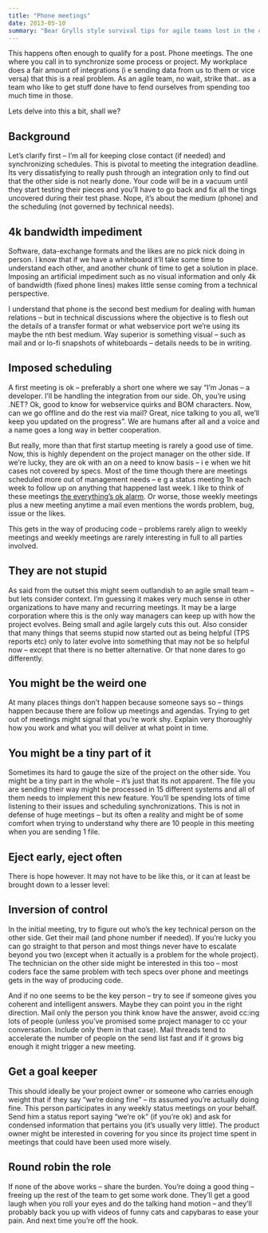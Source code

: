 ```yaml
---
title: "Phone meetings"
date: 2013-05-10
summary: "Bear Grylls style survival tips for agile teams lost in the corporate jungle"
---
```


This happens often enough to qualify for a post. Phone meetings. The one where you call in to synchronize some process or project. My workplace does a fair amount of integrations (i e sending data from us to them or vice versa) that this is a real problem. As an agile team, no wait, strike that.. as a team who like to get stuff done have to fend ourselves from spending too much time in those.

Lets delve into this a bit, shall we?

## Background
Let’s clarify first – I’m all for keeping close contact (if needed) and synchronizing schedules. This is pivotal to meeting the integration deadline. Its very dissatisfying to really push through an integration only to find out that the other side is not nearly done. Your code will be in a vacuum until they start testing their pieces and you’ll have to go back and fix all the tings uncovered during their test phase. Nope, it’s about the medium (phone) and the scheduling (not governed by technical needs).

## 4k bandwidth impediment
Software, data-exchange formats and the likes are no pick nick doing in person. I know that if we have a whiteboard it’ll take some time to understand each other, and another chunk of time to get a solution in place. Imposing an artificial impediment such as no visual information and only 4k of bandwidth (fixed phone lines) makes little sense coming from a technical perspective.

I understand that phone is the second best medium for dealing with human relations – but in technical discussions where the objective is to flesh out the details of a transfer format or what webservice port we’re using its maybe the nth best medium. Way superior is something visual – such as mail and or lo-fi snapshots of whiteboards – details needs to be in writing.

## Imposed scheduling
A first meeting is ok – preferably a short one where we say “I’m Jonas – a developer. I’ll be handling the integration from our side. Oh, you’re using .NET? Ok, good to know for webservice quirks and BOM characters. Now, can we go offline and do the rest via mail? Great, nice talking to you all, we’ll keep you updated on the progress”. We are humans after all and a voice and a name goes a long way in better cooperation.

But really, more than that first startup meeting is rarely a good use of time. Now, this is highly dependent on the project manager on the other side. If we’re lucky, they are ok with an on a need to know basis – i e when we hit cases not covered by specs. Most of the time though there are meetings scheduled more out of management needs – e g a status meeting 1h each week to follow up on anything that happened last week. I like to think of these meetings [the everything’s ok alarm](http://simpsonswiki.net/wiki/Everything's_OK_alarm). Or worse, those weekly meetings plus a new meeting anytime a mail even mentions the words problem, bug, issue or the likes.

This gets in the way of producing code – problems rarely align to weekly meetings and weekly meetings are rarely interesting in full to all parties involved.

## They are not stupid
As said from the outset this might seem outlandish to an agile small team – but lets consider context. I’m guessing it makes very much sense in other organizations to have many and recurring meetings. It may be a large corporation where this is the only way managers can keep up with how the project evolves. Being small and agile largely cuts this out. Also consider that many things that seems stupid now started out as being helpful (TPS reports etc) only to later evolve into something that may not be so helpful now – except that there is no better alternative. Or that none dares to go differently.

## You might be the weird one
At many places things don’t happen because someone says so – things happen because there are follow up meetings and agendas. Trying to get out of meetings might signal that you’re work shy. Explain very thoroughly how you work and what you will deliver at what point in time.

## You might be a tiny part of it
Sometimes its hard to gauge the size of the project on the other side. You might be a tiny part in the whole – it’s just that its not apparent. The file you are sending their way might be processed in 15 different systems and all of them needs to implement this new feature. You’ll be spending lots of time listening to their issues and scheduling synchronizations. This is not in defense of huge meetings – but its often a reality and might be of some comfort when trying to understand why there are 10 people in this meeting when you are sending 1 file.

## Eject early, eject often
There is hope however. It may not have to be like this, or it can at least be brought down to a lesser level:

## Inversion of control
In the initial meeting, try to figure out who’s the key technical person on the other side. Get their mail (and phone number if needed). If you’re lucky you can go straight to that person and most things never have to escalate beyond you two (except when it actually is a problem for the whole project). The technician on the other side might be interested in this too – most coders face the same problem with tech specs over phone and meetings gets in the way of producing code.

And if no one seems to be the key person – try to see if someone gives you coherent and intelligent answers. Maybe they can point you in the right direction. Mail only the person you think know have the answer, avoid cc:ing lots of people (unless you’ve promised some project manager to cc your conversation. Include only them in that case). Mail threads tend to accelerate the number of people on the send list fast and if it grows big enough it might trigger a new meeting.

## Get a goal keeper
This should ideally be your project owner or someone who carries enough weight that if they say “we’re doing fine” – its assumed you’re actually doing fine. This person participates in any weekly status meetings on your behalf. Send him a status report saying “we’re ok” (if you’re ok) and ask for condensed information that pertains you (it’s usually very little). The product owner might be interested in covering for you since its project time spent in meetings that could have been used more wisely.

## Round robin the role
If none of the above works – share the burden. You’re doing a good thing – freeing up the rest of the team to get some work done. They’ll get a good laugh when you roll your eyes and do the talking hand motion – and they’ll probably back you up with videos of funny cats and capybaras to ease your pain. And next time you’re off the hook.